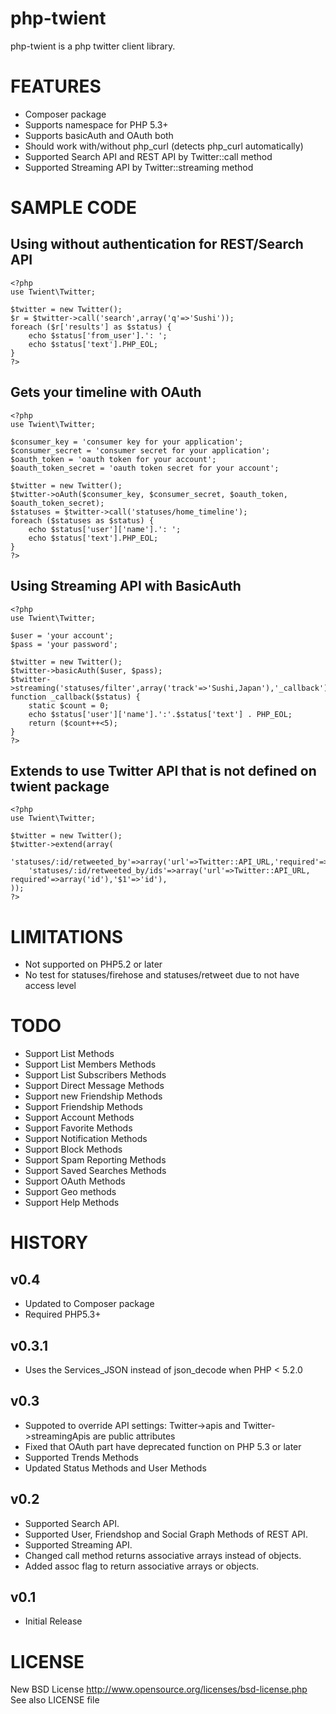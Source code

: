 php-twient
==============

php-twient is a php twitter client library.

FEATURES
==========

 * Composer package
 * Supports namespace for PHP 5.3+
 * Supports basicAuth and OAuth both
 * Should work with/without php_curl (detects php_curl automatically)
 * Supported Search API and REST API by Twitter::call method
 * Supported Streaming API by Twitter::streaming method

SAMPLE CODE
============

Using without authentication for REST/Search API
----------------------------------------------------

	<?php
	use Twient\Twitter;

	$twitter = new Twitter();
	$r = $twitter->call('search',array('q'=>'Sushi'));
	foreach ($r['results'] as $status) {
		echo $status['from_user'].': ';
		echo $status['text'].PHP_EOL;
	}
	?>

Gets your timeline with OAuth
----------------------------------------------------

	<?php
	use Twient\Twitter;
	
	$consumer_key = 'consumer key for your application';
	$consumer_secret = 'consumer secret for your application';
	$oauth_token = 'oauth token for your account';
	$oauth_token_secret = 'oauth token secret for your account';
	
	$twitter = new Twitter();
	$twitter->oAuth($consumer_key, $consumer_secret, $oauth_token, $oauth_token_secret);
	$statuses = $twitter->call('statuses/home_timeline');
	foreach ($statuses as $status) {
		echo $status['user']['name'].': ';
		echo $status['text'].PHP_EOL;
	}
	?>

Using Streaming API with BasicAuth
----------------------------------------------------

	<?php
	use Twient\Twitter;
	
	$user = 'your account';
	$pass = 'your password';
	
	$twitter = new Twitter();
	$twitter->basicAuth($user, $pass);
	$twitter->streaming('statuses/filter',array('track'=>'Sushi,Japan'),'_callback');
	function _callback($status) {
		static $count = 0;
		echo $status['user']['name'].':'.$status['text'] . PHP_EOL;
		return ($count++<5);
	}
	?>
	
Extends to use Twitter API that is not defined on twient package
-----------------------------------------------------------

	<?php
	use Twient\Twitter;

	$twitter = new Twitter();
	$twitter->extend(array(
		'statuses/:id/retweeted_by'=>array('url'=>Twitter::API_URL,'required'=>array('id'),'$1'=>'id'),
		'statuses/:id/retweeted_by/ids'=>array('url'=>Twitter::API_URL, required'=>array('id'),'$1'=>'id'),
	));
	?>

LIMITATIONS
===========

 * Not supported on PHP5.2 or later
 * No test for statuses/firehose and statuses/retweet due to not have access level

TODO
===========

 * Support List Methods
 * Support List Members Methods
 * Support List Subscribers Methods
 * Support Direct Message Methods
 * Support new Friendship Methods
 * Support Friendship Methods
 * Support Account Methods
 * Support Favorite Methods
 * Support Notification Methods
 * Support Block Methods
 * Support Spam Reporting Methods
 * Support Saved Searches Methods
 * Support OAuth Methods
 * Support Geo methods
 * Support Help Methods

HISTORY
============

v0.4
----------------

 * Updated to Composer package
 * Required PHP5.3+


v0.3.1
----------------

 * Uses the Services_JSON instead of json_decode when PHP < 5.2.0

v0.3
----------------

 * Suppoted to override API settings: Twitter->apis and Twitter->streamingApis are public attributes
 * Fixed that OAuth part have deprecated function on PHP 5.3 or later
 * Supported Trends Methods
 * Updated Status Methods and User Methods

v0.2
----------------

 * Supported Search API.
 * Supported User, Friendshop and Social Graph Methods of REST API.
 * Supported Streaming API.
 * Changed call method returns associative arrays instead of objects.
 * Added assoc flag to return associative arrays or objects.

v0.1
----------------

 * Initial Release

LICENSE
=========

New BSD License <http://www.opensource.org/licenses/bsd-license.php>  
See also LICENSE file